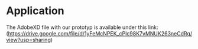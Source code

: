 # Application

The AdobeXD file with our prototyp is available under this link: (https://drive.google.com/file/d/1yFeMcNPEK_cPlc98K7vMNUK263neCdRq/view?usp=sharing)
